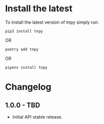 Install the latest
===================

To install the latest version of tnpy simply run:

`pip3 install tnpy`

OR

`poetry add tnpy`

OR

`pipenv install tnpy`


Changelog
=========
## 1.0.0 - TBD
- Initial API stable release.
